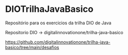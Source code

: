 # DIOTrilhaJavaBasico
Repositório para os exercicios da trilha DIO de Java


Repositorio DIO -> digitalinnovationone/trilha-java-basico

https://github.com/digitalinnovationone/trilha-java-basico/tree/main/desafios
